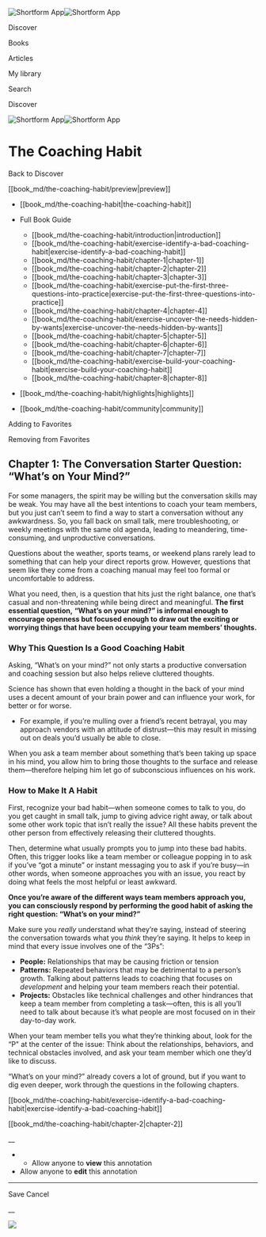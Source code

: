 ![Shortform App](/img/logo.36a2399e.svg)![Shortform App](/img/logo-dark.70c1b072.svg)

Discover

Books

Articles

My library

Search

Discover

![Shortform App](/img/logo.36a2399e.svg)![Shortform App](/img/logo-dark.70c1b072.svg)

# The Coaching Habit

Back to Discover

[[book_md/the-coaching-habit/preview|preview]]

  * [[book_md/the-coaching-habit|the-coaching-habit]]
  * Full Book Guide

    * [[book_md/the-coaching-habit/introduction|introduction]]
    * [[book_md/the-coaching-habit/exercise-identify-a-bad-coaching-habit|exercise-identify-a-bad-coaching-habit]]
    * [[book_md/the-coaching-habit/chapter-1|chapter-1]]
    * [[book_md/the-coaching-habit/chapter-2|chapter-2]]
    * [[book_md/the-coaching-habit/chapter-3|chapter-3]]
    * [[book_md/the-coaching-habit/exercise-put-the-first-three-questions-into-practice|exercise-put-the-first-three-questions-into-practice]]
    * [[book_md/the-coaching-habit/chapter-4|chapter-4]]
    * [[book_md/the-coaching-habit/exercise-uncover-the-needs-hidden-by-wants|exercise-uncover-the-needs-hidden-by-wants]]
    * [[book_md/the-coaching-habit/chapter-5|chapter-5]]
    * [[book_md/the-coaching-habit/chapter-6|chapter-6]]
    * [[book_md/the-coaching-habit/chapter-7|chapter-7]]
    * [[book_md/the-coaching-habit/exercise-build-your-coaching-habit|exercise-build-your-coaching-habit]]
    * [[book_md/the-coaching-habit/chapter-8|chapter-8]]
  * [[book_md/the-coaching-habit/highlights|highlights]]
  * [[book_md/the-coaching-habit/community|community]]



Adding to Favorites 

Removing from Favorites 

## Chapter 1: The Conversation Starter Question: “What’s on Your Mind?”

For some managers, the spirit may be willing but the conversation skills may be weak. You may have all the best intentions to coach your team members, but you just can’t seem to find a way to start a conversation without any awkwardness. So, you fall back on small talk, mere troubleshooting, or weekly meetings with the same old agenda, leading to meandering, time-consuming, and unproductive conversations.

Questions about the weather, sports teams, or weekend plans rarely lead to something that can help your direct reports grow. However, questions that seem like they come from a coaching manual may feel too formal or uncomfortable to address.

What you need, then, is a question that hits just the right balance, one that’s casual and non-threatening while being direct and meaningful. **The first essential question,** **“What’s on your mind?” is informal enough to encourage openness but focused enough to draw out the exciting or worrying things that have been occupying your team members’ thoughts.**

### Why This Question Is a Good Coaching Habit

Asking, “What’s on your mind?” not only starts a productive conversation and coaching session but also helps relieve cluttered thoughts.

Science has shown that even holding a thought in the back of your mind uses a decent amount of your brain power and can influence your work, for better or for worse.

  * For example, if you’re mulling over a friend’s recent betrayal, you may approach vendors with an attitude of distrust—this may result in missing out on deals you’d usually be able to close. 



When you ask a team member about something that’s been taking up space in his mind, you allow him to bring those thoughts to the surface and release them—therefore helping him let go of subconscious influences on his work.

### How to Make It A Habit

First, recognize your bad habit—when someone comes to talk to you, do you get caught in small talk, jump to giving advice right away, or talk about some other work topic that isn’t really the issue? All these habits prevent the other person from effectively releasing their cluttered thoughts.

Then, determine what usually prompts you to jump into these bad habits. Often, this trigger looks like a team member or colleague popping in to ask if you’ve “got a minute” or instant messaging you to ask if you’re busy—in other words, when someone approaches you with an issue, you react by doing what feels the most helpful or least awkward.

**Once you’re aware of the different ways team members approach you, you can consciously respond by performing the good habit of asking the right question: “What’s on your mind?”**

Make sure you _really_ understand what they’re saying, instead of steering the conversation towards what you _think_ they’re saying. It helps to keep in mind that every issue involves one of the “3Ps”:

  * **People:** Relationships that may be causing friction or tension
  * **Patterns:** Repeated behaviors that may be detrimental to a person’s growth. Talking about patterns leads to coaching that focuses on _development_ and helping your team members reach their potential. 
  * **Projects:** Obstacles like technical challenges and other hindrances that keep a team member from completing a task—often, this is all you’ll need to talk about because it’s what people are most focused on in their day-to-day work. 



When your team member tells you what they’re thinking about, look for the “P" at the center of the issue: Think about the relationships, behaviors, and technical obstacles involved, and ask your team member which one they’d like to discuss.

“What’s on your mind?” already covers a lot of ground, but if you want to dig even deeper, work through the questions in the following chapters.

[[book_md/the-coaching-habit/exercise-identify-a-bad-coaching-habit|exercise-identify-a-bad-coaching-habit]]

[[book_md/the-coaching-habit/chapter-2|chapter-2]]

__

  *   * Allow anyone to **view** this annotation
  * Allow anyone to **edit** this annotation



* * *

Save Cancel

__




![](https://bat.bing.com/action/0?ti=56018282&Ver=2&mid=a1916eff-c796-4585-8475-adfd5807d468&sid=1711133063fa11eebdec89a8b8ae3bbc&vid=171147a063fa11eea7440fcfeb230d96&vids=0&msclkid=N&pi=0&lg=en-US&sw=800&sh=600&sc=24&nwd=1&tl=Shortform%20%7C%20The%20Coaching%20Habit&p=https%3A%2F%2Fwww.shortform.com%2Fapp%2Fbook%2Fthe-coaching-habit%2Fchapter-1&r=&lt=541&evt=pageLoad&sv=1&rn=322736)
